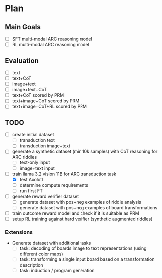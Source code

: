 # Plan

## Main Goals
- [ ] SFT multi-modal ARC reasoning model
- [ ] RL multi-modal ARC reasoning model

## Evaluation
- [ ] text
- [ ] text+CoT
- [ ] image+text
- [ ] image+text+CoT
- [ ] text+CoT scored by PRM
- [ ] text+image+CoT scored by PRM
- [ ] text+image+CoT+RL scored by PRM

## TODO
- [ ] create initial dataset
    - [ ] transduction text
    - [ ] transduction image+text
- [ ] generate a synthetic dataset (min 10k samples) with CoT reasoning for ARC riddles
    - [ ] text-only input
    - [ ] image+text input
- [ ] train llama 3.2 vision 11B for ARC transduction task
    - [x] test Axolotl
    - [ ] determine compute requirements
    - [ ] run first FT
- [ ] generate reward verifier dataset
    - [ ] generate dataset with pos+neg examples of riddle analysis
    - [ ] generate dataset with pos+neg examples of board transformations
- [ ] train outcome reward model and check if it is suitable as PRM
- [ ] setup RL training against hard verifier (synthetic augmented riddles)

### Extensions
- Generate dataset with additional tasks
    - [ ] task: decoding of boards image to text representations (using different color maps)
    - [ ] task: transforming a single input board based on a transformation description
    - [ ] task: induction / program generation
